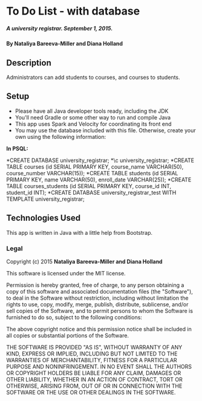 # To Do List - with database

##### A university registrar. September 1, 2015.

#### By **Nataliya Bareeva-Miller and  Diana Holland**

## Description

Administrators can add students to courses, and courses to students.

## Setup

* Please have all Java developer tools ready, including the JDK
* You'll need Gradle or some other way to run and compile Java
* This app uses Spark and Velocity for coordinating its front end
* You may use the database included with this file. Otherwise, create your own using the following information:

**In PSQL:**

*CREATE DATABASE university_registrar;
*\c university_registrar;
*CREATE TABLE courses (id SERIAL PRIMARY KEY, course_name VARCHAR(50), course_number VARCHAR(15));
*CREATE TABLE students (id SERIAL PRIMARY KEY, name VARCHAR(50), enroll_date VARCHAR(25));
*CREATE TABLE courses_students (id SERIAL PRIMARY KEY, course_id INT, student_id INT);
*CREATE DATABASE university_registrar_test WITH TEMPLATE university_registrar;

## Technologies Used

This app is written in Java with a little help from Bootstrap.

### Legal

Copyright (c) 2015 **Nataliya Bareeva-Miller and  Diana Holland**

This software is licensed under the MIT license.

Permission is hereby granted, free of charge, to any person obtaining a copy
of this software and associated documentation files (the "Software"), to deal
in the Software without restriction, including without limitation the rights
to use, copy, modify, merge, publish, distribute, sublicense, and/or sell
copies of the Software, and to permit persons to whom the Software is
furnished to do so, subject to the following conditions:

The above copyright notice and this permission notice shall be included in
all copies or substantial portions of the Software.

THE SOFTWARE IS PROVIDED "AS IS", WITHOUT WARRANTY OF ANY KIND, EXPRESS OR
IMPLIED, INCLUDING BUT NOT LIMITED TO THE WARRANTIES OF MERCHANTABILITY,
FITNESS FOR A PARTICULAR PURPOSE AND NONINFRINGEMENT. IN NO EVENT SHALL THE
AUTHORS OR COPYRIGHT HOLDERS BE LIABLE FOR ANY CLAIM, DAMAGES OR OTHER
LIABILITY, WHETHER IN AN ACTION OF CONTRACT, TORT OR OTHERWISE, ARISING FROM,
OUT OF OR IN CONNECTION WITH THE SOFTWARE OR THE USE OR OTHER DEALINGS IN
THE SOFTWARE.
